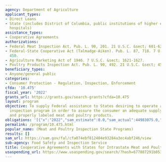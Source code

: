 ```yaml
---
agency: Department of Agriculture
applicant_types:
- Direct Loans
- State (includes District of Columbia, public institutions of higher education and
  hospitals)
assistance_types:
- Cooperative Agreements
authorizations:
- Federal Meat Inspection Act. Pub. L. 90, 201. 21 U.S.C. &sect; 601-624.
- Federal-State Cooperative Act (Talmadge-Aiken). Pub. L. 87, 718. 7 U.S.C. &sect;
  450.
- Agriculture Marketing Act of 1946. 7 U.S.C. &sect; 1621-1627.
- Poultry Products Inspection Act. Pub. L. 90, 492. 21 U.S.C. &sect; 451-471.
beneficiary_types:
- Anyone/general public
categories:
- Consumer Protection - Regulation, Inspection, Enforcement
cfda: '10.475'
fiscal_year: '2022'
grants_url: https://grants.gov/search-grants?cfda=10.475
layout: program
objective: To supply Federal assistance to States desiring to operate a meat and poultry
  inspection program in order to assure the consumer an adequate supply of safe, wholesome,
  and properly labeled meat and poultry products.
obligations: '[{"x":"2022","sam_estimate":0.0,"sam_actual":44983075.0,"usa_spending_actual":44941131.26},{"x":"2023","sam_estimate":47000000.0,"sam_actual":0.0,"usa_spending_actual":46681566.43},{"x":"2024","sam_estimate":47500000.0,"sam_actual":0.0,"usa_spending_actual":46822073.14}]'
permalink: /program/10.475.html
popular_name: (Meat and Poultry Inspection State Programs)
results: []
sam_url: https://sam.gov/fal/cfa074ebf812404e93284a3ec4abf246/view
sub-agency: Food Safety and Inspection Service
title: Cooperative Agreements with States for Intrastate Meat and Poultry Inspection
usaspending_url: https://www.usaspending.gov/search/?hash=677887291b853da3758d56a32ced2d89
---
```

